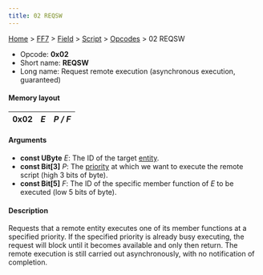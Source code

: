 ```yaml
---
title: 02 REQSW
---
```


[Home](/ff7-flat-wiki/Main%20Page.md) > [FF7](/ff7-flat-wiki/FF7.md) > [Field](/ff7-flat-wiki/FF7/Field.md) > [Script](/ff7-flat-wiki/FF7/Field/Script.md) > [Opcodes](/ff7-flat-wiki/FF7/Field/Script/Opcodes.md) > 02 REQSW

-   Opcode: **0x02**
-   Short name: **REQSW**
-   Long name: Request remote execution (asynchronous execution,
    guaranteed)

#### Memory layout

| 0x02 | *E* | *P / F* |
|------|-----|---------|

#### Arguments

-   **const UByte** *E*: The ID of the target [entity][].
-   **const Bit\[3\]** *P*: The [priority][] at which we want to execute
    the remote script (high 3 bits of byte).
-   **const Bit\[5\]** *F*: The ID of the specific member function of
    *E* to be executed (low 5 bits of byte).

#### Description

Requests that a remote entity executes one of its member functions at a
specified priority. If the specified priority is already busy executing,
the request will block until it becomes available and only then return.
The remote execution is still carried out asynchronously, with no
notification of completion.

  [entity]: /ff7-flat-wiki/FF7/Field/Script/Entity.md "wikilink"
  [priority]: /ff7-flat-wiki/FF7/Field/Script/Priorities.md "wikilink"

